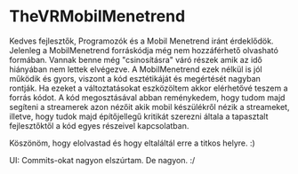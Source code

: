 # TheVRMobilMenetrend
Kedves fejlesztők, Programozók és a Mobil Menetrend iránt érdeklődök. Jelenleg a MobilMenetrend forráskódja még nem hozzáférhető olvasható formában.
Vannak benne még "csinosításra" váró részek amik az idő hiányában nem lettek elvégezve. A MobilMenetrend ezek nélkül is jól működik és gyors, viszont a kód esztétikáját és megértését nagyban rontják.
Ha ezeket a változtatásokat eszközöltem akkor elérhetővé teszem a forrás kódot. 
A kód megosztásával abban reménykedem, hogy tudom majd segíteni a streamerek azon nézőit akik mobil készülékről nézik a streameket, illetve, hogy tudok majd építőjellegű kritikát szerezni általa a tapasztalt fejlesztőktől a kód egyes részeivel kapcsolatban.

Köszönöm, hogy elolvastad és hogy eltaláltál erre a titkos helyre. :)

UI:
Commits-okat nagyon elszúrtam. De nagyon. :/
